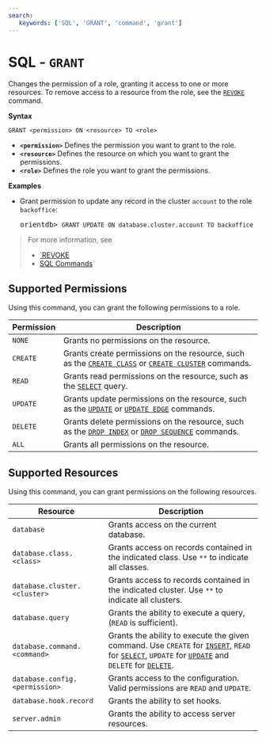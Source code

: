 ```yaml
---
search:
   keywords: ['SQL', 'GRANT', 'command', 'grant']
---
```


# SQL - `GRANT`

Changes the permission of a role, granting it access to one or more resources.  To remove access to a resource from the role, see the [`REVOKE`](SQL-Revoke.md) command.

**Syntax**

```
GRANT <permission> ON <resource> TO <role>
```

- **`<permission>`** Defines the permission you want to grant to the role.
- **`<resource>`** Defines the resource on which you want to grant the permissions.
- **`<role>`** Defines the role you want to grant the permissions.

**Examples**

- Grant permission to update any record in the cluster `account` to the role `backoffice`:

  <pre>
  orientdb> <code class="lang-sql userinput">GRANT UPDATE ON database.cluster.account TO backoffice</code>
  </pre>

>For more information, see
>- [`REVOKE](SQL-Revoke.md)
>- [SQL Commands](SQL-Commands.md)


## Supported Permissions

Using this command, you can grant the following permissions to a role.

| Permission | Description |
|---|---|
| `NONE` | Grants no permissions on the resource. |
| `CREATE` | Grants create permissions on the resource, such as the [`CREATE CLASS`](SQL-Create-Class.md) or [`CREATE CLUSTER`](SQL-Create-Cluster.md) commands.  |
| `READ` | Grants read permissions on the resource, such as the [`SELECT`](SQL-Query.md) query. |
| `UPDATE` | Grants update permissions on the resource, such as the [`UPDATE`](SQL-Update.md) or [`UPDATE EDGE`](SQL-Update.md) commands. |
| `DELETE` | Grants delete permissions on the resource, such as the [`DROP INDEX`](SQL-Drop-Index.md) or [`DROP SEQUENCE`](SQL-Drop-Sequence.md) commands. |
| `ALL` | Grants all permissions on the resource. |


## Supported Resources

Using this command, you can grant permissions on the following resources.

| Resource | Description |
|---|---|
| `database` | Grants access on the current database. |
| `database.class.<class>` | Grants access on records contained in the indicated class.  Use `**` to indicate all classes. |
| `database.cluster.<cluster>` | Grants access to records contained in the indicated cluster.  Use `**` to indicate all clusters.|
| `database.query` | Grants the ability to execute a query, (`READ` is sufficient).|
| `database.command.<command>` | Grants the ability to execute the given command.  Use `CREATE` for [`INSERT`](SQL-Insert.md), `READ` for [`SELECT`](SQL-Query.md), `UPDATE` for [`UPDATE`](SQL-Update.md) and `DELETE` for [`DELETE`](SQL-Delete.md).|
| `database.config.<permission>` | Grants access to the configuration.  Valid permissions are `READ` and `UPDATE`.|
| `database.hook.record` | Grants the ability to set hooks. |
| `server.admin` | Grants the ability to access server resources.|


